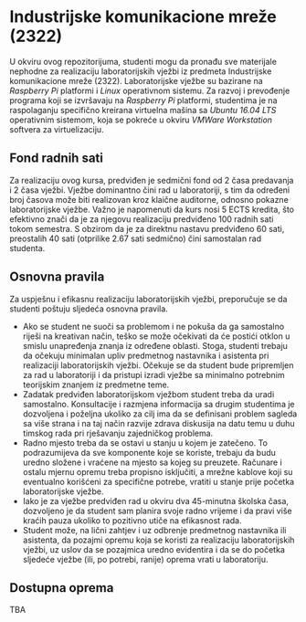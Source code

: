 # Industrijske komunikacione mreže (2322)
U okviru ovog repozitorijuma, studenti mogu da pronađu sve materijale nephodne za realizaciju laboratorijskih vježbi iz predmeta Industrijske komunikacione mreže (2322). Laboratorijske vježbe su bazirane na *Raspberry Pi* platformi i *Linux* operativnom sistemu. Za razvoj i prevođenje programa koji se izvršavaju na *Raspberry Pi* platformi, studentima je na raspolaganju specifično kreirana virtuelna mašina sa *Ubuntu 16.04 LTS* operativnim sistemom, koja se pokreće u okviru *VMWare Workstation* softvera za virtuelizaciju.

## Fond radnih sati
Za realizaciju ovog kursa, predviđen je sedmični fond od 2 časa predavanja i 2 časa vježbi. Vježbe dominantno čini rad u laboratoriji, s tim da određeni broj časova može biti realizovan kroz klaične auditorne, odnosno pokazne laboratorijske vježbe. Važno je napomenuti da kurs nosi 5 ECTS kredita, što efektivno znači da je za njegovu realizaciju predviđeno 100 radnih sati tokom semestra. S obzirom da je za direktnu nastavu predviđeno 60 sati, preostalih 40 sati (otprilike 2.67 sati sedmično) čini samostalan rad studenta.

## Osnovna pravila
Za uspješnu i efikasnu realizaciju laboratorijskih vježbi, preporučuje se da studenti poštuju sljedeća osnovna pravila.

* Ako se student ne suoči sa problemom i ne pokuša da ga samostalno riješi na kreativan način, teško se može očekivati da će postići otklon u smislu unapređenja znanja iz određene oblasti. Stoga, studenti trebaju da očekuju minimalan upliv predmetnog nastavnika i asistenta pri realizaciji laboratorijskih vježbi. Očekuje se da student bude pripremljen za rad u laboratoriji i da pristupi izradi vježbe sa minimalno potrebnim teorijskim znanjem iz predmetne teme.
* Zadatak predviđen laboratorijskom vježbom student treba da uradi samostalno. Konsultacije i razmjena informacija sa drugim studentima je dozvoljena i poželjna ukoliko za cilj ima da se definisani problem sagleda sa više strana i na taj način razvije zdrava diskusija na datu temu u duhu timskog rada pri rješavanju zajedničkog problema.
* Radno mjesto treba da se ostavi u stanju u kojem je zatečeno. To podrazumijeva da sve komponente koje se koriste, trebaju da budu uredno složene i vraćene na mjesto sa kojeg su preuzete. Računare i ostalu mjernu opremu treba propisno isključiti, a mrežne kablove koji su eventualno korišćeni za specifične potrebe, vratiti u stanje prije početka laboratorijske vježbe.
* Iako je za vježbe predviđen rad u okviru dva 45-minutna školska časa, dozvoljeno je da student sam planira svoje radno vrijeme i da pravi više kraćih pauza ukoliko to pozitivno utiče na efikasnost rada.
* Student može, na lični zahtjev i uz odbrenje predmetnog nastavnika ili asistenta, da pozajmi opremu koja se koristi za realizaciju laboratorijskih vježbi, uz uslov da se pozajmica uredno evidentira i da se do početka sljedeće vježbe (ili, po potrebi, ranije) oprema vrati u laboratoriju.

## Dostupna oprema
TBA
